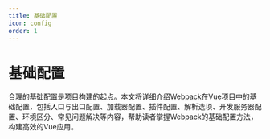 ```yaml
---
title: 基础配置
icon: config
order: 1
---
```


# 基础配置

合理的基础配置是项目构建的起点。本文将详细介绍Webpack在Vue项目中的基础配置，包括入口与出口配置、加载器配置、插件配置、解析选项、开发服务器配置、环境区分、常见问题解决等内容，帮助读者掌握Webpack的基础配置方法，构建高效的Vue应用。
